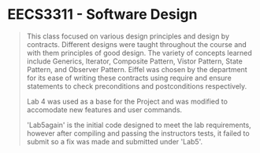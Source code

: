 # EECS3311 - Software Design
>This class focused on various design principles and design by contracts.
>Different designs were taught throughout the course and with them principles of good design.
>The variety of concepts learned include Generics, Iterator, Composite Pattern, Vistor Pattern, State Pattern, and Observer Pattern.
>Eiffel was chosen by the department for its ease of writing these contracts using require and ensure statements to check preconditions and postconditions respectively.
>
>Lab 4 was used as a base for the Project and was modified to accomodate new features and user commands.
>
>'Lab5again' is the initial code designed to meet the lab requirements, however after compiling and passing the instructors tests, it failed to submit so a fix was made and submitted under 'Lab5'.
